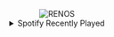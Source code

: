 <div align="center">
<picture>
    <source media="(prefers-color-scheme: dark)" srcset="https://i.ibb.co/pdh38hb/output-gif.gif">
    <source media="(prefers-color-scheme: light)" srcset="https://i.ibb.co/pdh38hb/output-gif.gif">
    <img alt="RENOS" src="https://i.ibb.co/pdh38hb/output-gif.gif">
</picture>
<details>
<summary>Spotify Recently Played</summary>
<img src="https://spotify-recently-played-readme.vercel.app/api?user=31d6d6zerc5ct6kck32na2ozsqf4&unique=1&width=400" alt="Spotify" />
</details>
</div>

<!-- Image deletion URL: https://ibb.co/njPDvP6/b642bd3744b297ecd490eff9179ac1a4 -->